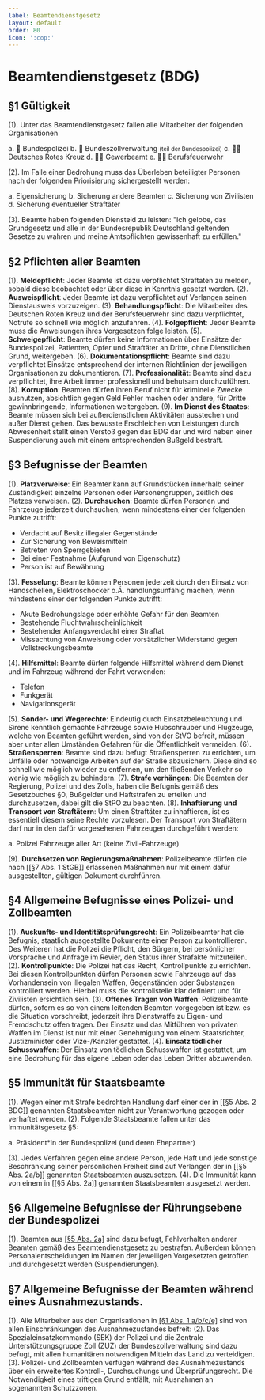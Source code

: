 ```yaml
---
label: Beamtendienstgesetz
layout: default
order: 80
icon: ':cop:'
---
```


# Beamtendienstgesetz (BDG)

## §1 Gültigkeit

(1). Unter das Beamtendienstgesetz fallen alle Mitarbeiter der folgenden Organisationen

a. :cop: Bundespolizei
b. :cop: Bundeszollverwaltung <small>(teil der Bundespolizei)</small>
c. :health_worker: Deutsches Rotes Kreuz
d. :office_worker: Gewerbeamt
e. :firefighter: Berufsfeuerwehr

(2). Im Falle einer Bedrohung muss das Überleben beteiligter Personen nach der folgenden Priorisierung sichergestellt werden:

a. Eigensicherung
b. Sicherung andere Beamten
c. Sicherung von Zivilisten
d. Sicherung eventueller Straftäter

(3). Beamte haben folgenden Diensteid zu leisten: "Ich gelobe, das Grundgesetz und alle in der Bundesrepublik Deutschland geltenden Gesetze zu wahren und meine Amtspflichten gewissenhaft zu erfüllen."
## §2 Pflichten aller Beamten

(1). **Meldepflicht**: Jeder Beamte ist dazu verpflichtet Straftaten zu melden, sobald diese beobachtet oder über diese in Kenntnis gesetzt werden.
(2). **Ausweispflicht**: Jeder Beamte ist dazu verpflichtet auf Verlangen seinen Dienstausweis vorzuzeigen.
(3). **Behandlungspflicht**: Die Mitarbeiter des Deutschen Roten Kreuz und der Berufsfeuerwehr sind dazu verpflichtet, Notrufe so schnell wie möglich anzufahren.
(4). **Folgepflicht**: Jeder Beamte muss die Anweisungen ihres Vorgesetzen folge leisten.
(5). **Schweigepflicht**: Beamte dürfen keine Informationen über Einsätze der Bundespolizei, Patienten, Opfer und Straftäter an Dritte, ohne Dienstlichen Grund, weitergeben.
(6). **Dokumentationspflicht**: Beamte sind dazu verpflichtet Einsätze entsprechend der internen Richtlinien der jeweiligen Organisationen zu dokumentieren.
(7). **Professionalität**: Beamte sind dazu verpflichtet, ihre Arbeit immer professionell und behutsam durchzuführen.
(8). **Korruption**: Beamten dürfen ihren Beruf nicht für kriminelle Zwecke ausnutzen, absichtlich gegen Geld Fehler machen oder andere, für Dritte gewinnbringende, Informationen weitergeben.
(9). **Im Dienst des Staates**: Beamte müssen sich bei außerdienstlichen Aktivitäten ausstechen und außer Dienst gehen. Das bewusste Erschleichen von Leistungen durch Abwesenheit stellt einen Verstoß gegen das BDG dar und wird neben einer Suspendierung auch mit einem entsprechenden Bußgeld bestraft.

## §3 Befugnisse der Beamten

(1). **Platzverweise**: Ein Beamter kann auf Grundstücken innerhalb seiner Zuständigkeit einzelne Personen oder Personengruppen, zeitlich des Platzes verweisen.
(2). **Durchsuchen**: Beamte dürfen Personen und Fahrzeuge jederzeit durchsuchen, wenn mindestens einer der folgenden Punkte zutrifft:

* Verdacht auf Besitz illegaler Gegenstände
* Zur Sicherung von Beweismitteln
* Betreten von Sperrgebieten
* Bei einer Festnahme (Aufgrund von Eigenschutz)
* Person ist auf Bewährung

(3). **Fesselung**: Beamte können Personen jederzeit durch den Einsatz von Handschellen, Elektroschocker o.Ä. handlungsunfähig machen, wenn mindestens einer der folgenden Punkte zutrifft: 

* Akute Bedrohungslage oder erhöhte Gefahr für den Beamten
* Bestehende Fluchtwahrscheinlichkeit
* Bestehender Anfangsverdacht einer Straftat
* Missachtung von Anweisung oder vorsätzlicher Widerstand gegen Vollstreckungsbeamte

(4). **Hilfsmittel**: Beamte dürfen folgende Hilfsmittel während dem Dienst und im Fahrzeug während der Fahrt verwenden:

* Telefon
* Funkgerät
* Navigationsgerät

(5). **Sonder- und Wegerechte**: Eindeutig durch Einsatzbeleuchtung und Sirene kenntlich gemachte Fahrzeuge sowie Hubschrauber und Flugzeuge, welche von Beamten geführt werden, sind von der StVO befreit, müssen aber unter allen Umständen Gefahren für die Öffentlichkeit vermeiden.
(6). **Straßensperren**: Beamte sind dazu befugt Straßensperren zu errichten, um Unfälle oder notwendige Arbeiten auf der Straße abzusichern. Diese sind so schnell wie möglich wieder zu entfernen, um den fließenden Verkehr so wenig wie möglich zu behindern.
(7). **Strafe verhängen**: Die Beamten der Regierung, Polizei und des Zolls, haben die Befugnis gemäß des Gesetzbuches §0, Bußgelder und Haftstrafen zu erteilen und durchzusetzen, dabei gilt die StPO zu beachten.
(8). **Inhaftierung und Transport von Straftätern**: Um einen Straftäter zu inhaftieren, ist es essentiell diesem seine Rechte vorzulesen. Der Transport von Straftätern darf nur in den dafür vorgesehenen Fahrzeugen durchgeführt werden:

a. Polizei Fahrzeuge aller Art (keine Zivil-Fahrzeuge)

(9). **Durchsetzen von Regierungsmaßnahmen**: Polizeibeamte dürfen die nach [[§7 Abs. 1 StGB]] erlassenen Maßnahmen nur mit einem dafür ausgestellten, gültigen Dokument durchführen.

## §4 Allgemeine Befugnisse eines Polizei- und Zollbeamten
(1). **Auskunfts- und Identitätsprüfungsrecht**: Ein Polizeibeamter hat die Befugnis, staatlich ausgestellte Dokumente einer Person zu kontrollieren. Des Weiteren hat die Polizei die Pflicht, den Bürgern, bei persönlicher Vorsprache und Anfrage im Revier, den Status ihrer Strafakte mitzuteilen.
(2). **Kontrollpunkte**: Die Polizei hat das Recht, Kontrollpunkte zu errichten. Bei diesen Kontrollpunkten dürfen Personen sowie Fahrzeuge auf das Vorhandensein von illegalen Waffen, Gegenständen oder Substanzen kontrolliert werden. Hierbei muss die Kontrollstelle klar definiert und für Zivilisten ersichtlich sein.
(3). **Offenes Tragen von Waffen**: Polizeibeamte dürfen, sofern es so von einem leitenden Beamten vorgegeben ist bzw. es die Situation vorschreibt, jederzeit ihre Dienstwaffe zu Eigen- und Fremdschutz offen tragen. Der Einsatz und das Mitführen von privaten Waffen im Dienst ist nur mit einer Genehmigung von einem Staatsrichter, Justizminister oder Vize-/Kanzler gestattet.
(4). **Einsatz tödlicher Schusswaffen**: Der Einsatz von tödlichen Schusswaffen ist gestattet, um eine Bedrohung für das eigene Leben oder das Leben Dritter abzuwenden.

## §5 Immunität für Staatsbeamte
(1). Wegen einer mit Strafe bedrohten Handlung darf einer der in [[§5 Abs. 2 BDG]] genannten Staatsbeamten nicht zur Verantwortung gezogen oder verhaftet werden.
(2). Folgende Staatsbeamte fallen unter das Immunitätsgesetz §5:

a. Präsident*in der Bundespolizei (und deren Ehepartner)

(3). Jedes Verfahren gegen eine andere Person, jede Haft und jede sonstige Beschränkung seiner persönlichen Freiheit sind auf Verlangen der in [[§5 Abs. 2a/b]] genannten Staatsbeamten auszusetzen.
(4). Die Immunität kann von einem in [[§5 Abs. 2a]] genannten Staatsbeamten ausgesetzt werden.

## §6 Allgemeine Befugnisse der Führungsebene der Bundespolizei
(1). Beamten aus [[§5 Abs. 2a]](#5-immunität-für-staatsbeamte) sind dazu befugt, Fehlverhalten anderer Beamten gemäß des Beamtendienstgesetz zu bestrafen. Außerdem können Personalentscheidungen im Namen der jeweiligen Vorgesetzten getroffen und durchgesetzt werden (Suspendierungen).

## §7 Allgemeine Befugnisse der Beamten während eines Ausnahmezustands.
(1). Alle Mitarbeiter aus den Organisationen in [[§1 Abs. 1 a/b/c/e]](#1-gültigkeit) sind von allen Einschränkungen des Ausnahmezustandes befreit:
(2). Das Spezialeinsatzkommando (SEK) der Polizei und die Zentrale Unterstützungsgruppe Zoll (ZUZ) der Bundeszollverwaltung sind dazu befugt, mit allen humanitären notwendigen Mitteln das Land zu verteidigen.
(3). Polizei- und Zollbeamten verfügen während des Ausnahmezustands über ein erweitertes Kontroll-, Durchsuchungs und Überprüfungsrecht. Die Notwendigkeit eines triftigen Grund entfällt, mit Ausnahmen an sogenannten Schutzzonen.

